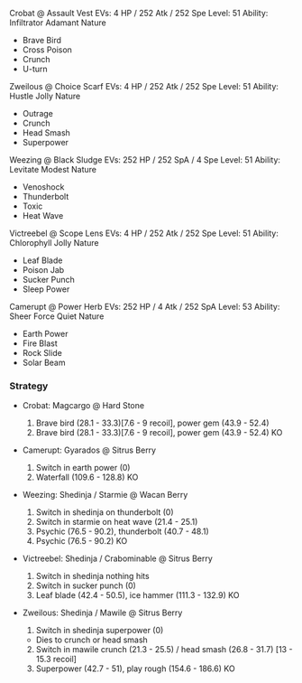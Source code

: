 Crobat @ Assault Vest
EVs: 4 HP / 252 Atk / 252 Spe
Level: 51
Ability: Infiltrator
Adamant Nature
- Brave Bird
- Cross Poison
- Crunch 
- U-turn

Zweilous @ Choice Scarf
EVs: 4 HP / 252 Atk / 252 Spe
Level: 51
Ability: Hustle
Jolly Nature
- Outrage
- Crunch
- Head Smash
- Superpower

Weezing @ Black Sludge
EVs: 252 HP / 252 SpA / 4 Spe
Level: 51
Ability: Levitate
Modest Nature
- Venoshock
- Thunderbolt
- Toxic
- Heat Wave

Victreebel @ Scope Lens
EVs: 4 HP / 252 Atk / 252 Spe
Level: 51
Ability: Chlorophyll
Jolly Nature
- Leaf Blade
- Poison Jab
- Sucker Punch
- Sleep Power

Camerupt @ Power Herb
EVs: 252 HP / 4 Atk / 252 SpA
Level: 53
Ability: Sheer Force
Quiet Nature
- Earth Power
- Fire Blast
- Rock Slide
- Solar Beam

### Strategy


- Crobat: Magcargo @ Hard Stone

    1. Brave bird (28.1 - 33.3)[7.6 - 9 recoil], power gem (43.9 - 52.4)
    2. Brave bird (28.1 - 33.3)[7.6 - 9 recoil], power gem (43.9 - 52.4) KO

- Camerupt: Gyarados @ Sitrus Berry

    1. Switch in earth power (0)
    2. Waterfall (109.6 - 128.8) KO

- Weezing: Shedinja / Starmie @ Wacan Berry

    1. Switch in shedinja on thunderbolt (0)
    2. Switch in starmie on heat wave (21.4 - 25.1)
    3. Psychic (76.5 - 90.2), thunderbolt (40.7 - 48.1)
    4. Psychic (76.5 - 90.2) KO

- Victreebel: Shedinja / Crabominable @ Sitrus Berry

    1. Switch in shedinja nothing hits
    2. Switch in sucker punch (0)
    3. Leaf blade (42.4 - 50.5), ice hammer (111.3 - 132.9) KO

- Zweilous: Shedinja / Mawile @ Sitrus Berry

    1. Switch in shedinja superpower (0)
    * Dies to crunch or head smash
    2. Switch in mawile crunch (21.3 - 25.5) / head smash (26.8 - 31.7) [13 - 15.3 recoil]
    3. Superpower (42.7 - 51), play rough (154.6 - 186.6) KO


